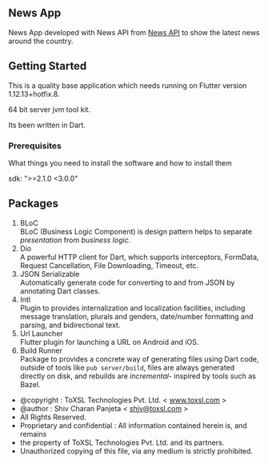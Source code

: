 ## News App
News App developed with News API from [News API](https://newsapi.org) to show the latest news around the country.


## Getting Started


This is a quality base application which needs running on Flutter version 1.12.13+hotfix.8.

64 bit server jvm tool kit.

Its been written in Dart.

### Prerequisites


What things you need to install the software and how to install them

sdk: ">=2.1.0 <3.0.0"


## Packages
1. BLoC<br />
BLoC (Business Logic Component) is design pattern helps to separate *presentation* from *business logic*.
2. Dio<br />
A powerful HTTP client for Dart, which supports interceptors, FormData, Request Cancellation, File Downloading, Timeout, etc.
3. JSON Serializable<br />
Automatically generate code for converting to and from JSON by annotating Dart classes.
4. Intl<br />
Plugin to provides internalization and localization facilities, including message translation, plurals and genders, date/number formatting and parsing, and bidirectional text.
5. Url Launcher<br />
Flutter plugin for launching a URL on Android and iOS.
6. Build Runner<br />
Package to provides a concrete way of generating files using Dart code, outside of tools like `pub server/build`, files are always generated directly on disk, and rebuilds are *incremental-* inspired by tools such as Bazel.


 * @copyright : ToXSL Technologies Pvt. Ltd. < www.toxsl.com >
 * @author     : Shiv Charan Panjeta < shiv@toxsl.com >
 * All Rights Reserved.
 * Proprietary and confidential :  All information contained herein is, and remains
 * the property of ToXSL Technologies Pvt. Ltd. and its partners.
 * Unauthorized copying of this file, via any medium is strictly prohibited.
